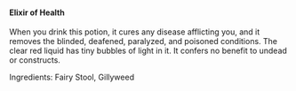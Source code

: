 #### Elixir of Health
When you drink this potion, it cures any disease afflicting you, and it removes the blinded, deafened, paralyzed, and poisoned conditions. The clear red liquid has tiny bubbles of light in it. It confers no benefit to undead or constructs.

Ingredients: Fairy Stool, Gillyweed